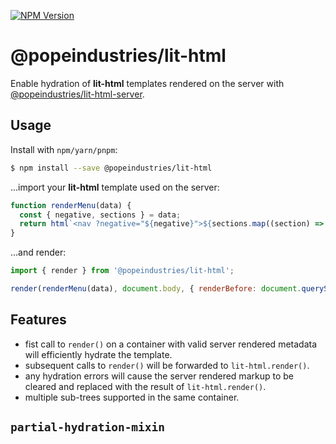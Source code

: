 [![NPM Version](https://img.shields.io/npm/v/@popeindustries/lit-html.svg?style=flat)](https://npmjs.org/package/@popeindustries/lit-html)

# @popeindustries/lit-html

Enable hydration of **lit-html** templates rendered on the server with [@popeindustries/lit-html-server]().

## Usage

Install with `npm/yarn/pnpm`:

```bash
$ npm install --save @popeindustries/lit-html
```

...import your **lit-html** template used on the server:

```js
function renderMenu(data) {
  const { negative, sections } = data;
  return html`<nav ?negative="${negative}">${sections.map((section) => html`<button>${section}</button>`)}</nav>`;
}
```

...and render:

```js
import { render } from '@popeindustries/lit-html';

render(renderMenu(data), document.body, { renderBefore: document.querySelector('body > p') });
```

## Features

- fist call to `render()` on a container with valid server rendered metadata will efficiently hydrate the template.
- subsequent calls to `render()` will be forwarded to `lit-html.render()`.
- any hydration errors will cause the server rendered markup to be cleared and replaced with the result of `lit-html.render()`.
- multiple sub-trees supported in the same container.

## `partial-hydration-mixin`
